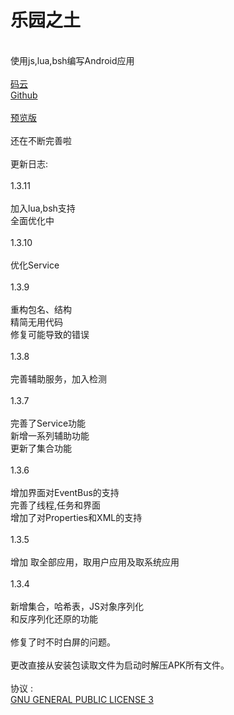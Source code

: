 # 乐园之土

<br />使用js,lua,bsh编写Android应用
<br />
<br />[码云](https://gitee.com/MikaGuraN/HL-JS)
<br />[Github](https://github.com/MikaGuraN/HL-JS)
<br />
<br />[预览版](./乐园之土.apk)
<br />
<br />还在不断完善啦
<br />
<br />更新日志:
<br />
<br />1.3.11
<br />
<br />加入lua,bsh支持
<br />全面优化中
<br />
<br />1.3.10
<br />
<br />优化Service
<br />
<br />1.3.9
<br />
<br />重构包名、结构
<br />精简无用代码
<br />修复可能导致的错误
<br />
<br />1.3.8
<br />
<br />完善辅助服务，加入检测
<br />
<br />1.3.7
<br />
<br />完善了Service功能
<br />新增一系列辅助功能
<br />更新了集合功能
<br />
<br />1.3.6
<br />
<br />增加界面对EventBus的支持
<br />完善了线程,任务和界面 
<br />增加了对Properties和XML的支持 
<br />
<br />1.3.5 
<br />
<br />增加 取全部应用，取用户应用及取系统应用 
<br />
<br />1.3.4 
<br />
<br />新增集合，哈希表，JS对象序列化 
<br />和反序列化还原的功能 
<br />
<br />修复了时不时白屏的问题。 
<br />
<br />更改直接从安装包读取文件为启动时解压APK所有文件。 
<br />
<br /> 协议 :
<br />[GNU GENERAL PUBLIC LICENSE 3](./LICENSE)